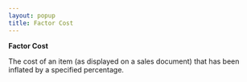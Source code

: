 ```yaml
---
layout: popup
title: Factor Cost
---
```



**Factor Cost**


The cost of an item (as displayed on a sales document) that has been inflated by a specified percentage.
